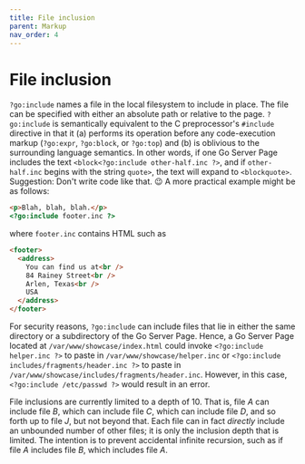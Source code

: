 ```yaml
---
title: File inclusion
parent: Markup
nav_order: 4
---
```


File inclusion
==============

`?go:include` names a file in the local filesystem to include in place.  The file can be specified with either an absolute path or relative to the page.  `?go:include` is semantically equivalent to the C preprocessor's `#include` directive in that it (a) performs its operation before any code-execution markup (`?go:expr`, `?go:block`, or `?go:top`) and (b) is oblivious to the surrounding language semantics.  In other words, if one Go Server Page includes the text `<block<?go:include other-half.inc ?>`, and if `other-half.inc` begins with the string `quote>`, the text will expand to `<blockquote>`.  Suggestion: Don't write code like that. 😉  A more practical example might be as follows:
```html
<p>Blah, blah, blah.</p>
<?go:include footer.inc ?>
```
where `footer.inc` contains HTML such as
```html
<footer>
  <address>
    You can find us at<br />
    84 Rainey Street<br />
    Arlen, Texas<br />
    USA
  </address>
</footer>
```

For security reasons, `?go:include` can include files that lie in either the same directory or a subdirectory of the Go Server Page.  Hence, a Go Server Page located at `/var/www/showcase/index.html` could invoke `<?go:include helper.inc ?>` to paste in `/var/www/showcase/helper.inc` or `<?go:include includes/fragments/header.inc ?>` to paste in `/var/www/showcase/includes/fragments/header.inc`.  However, in this case, `<?go:include /etc/passwd ?>` would result in an error.

File inclusions are currently limited to a depth of 10.  That is, file *A* can include file *B*, which can include file *C*, which can include file *D*, and so forth up to file *J*, but not beyond that.  Each file can in fact *directly* include an unbounded number of other files; it is only the inclusion depth that is limited.  The intention is to prevent accidental infinite recursion, such as if file *A* includes file *B*, which includes file *A*.

